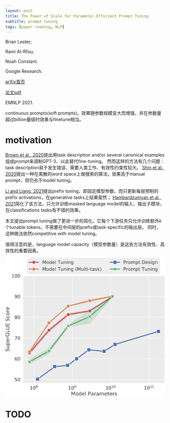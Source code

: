 ```yaml
---
layout: post
title: The Power of Scale for Parameter-Efficient Prompt Tuning
subtitle: prompt-tuning
tags: [paper reading, NLP]
---
```


Brian Lester;

Rami Al-Rfou;

Noah Constant.

Google Research.

[arXiv首页](https://arxiv.org/abs/2104.08691)

[论文pdf](https://arxiv.org/pdf/2104.08691.pdf)

EMNLP 2021.

continuous prompts(soft prompts)。效果随参数规模变大而增强，并在参数量超过billion量级时效果与finetune相当。

# motivation

[Brown et al., 2020]()提出用task description and/or several canonical examples组成prompt来调制GPT-3、以此替代fine-tuning。
然而这样的方法有几个问题：task description易于发生错误、需要人类工作、有效性约束性较大。
[Shin et al., 2020]()提出一种在离散的word space上做搜索的算法，效果高于manual prompt、但仍劣于model tuning。

[Li and Liang, 2021](/prefix-tuning-optimizing-continuous-prompts-for-generation)提出prefix tuning，即固定模型参数、而只更新每层预制的prefix activations，在generative tasks上结果斐然；
[Hambardzumyan et al., 2021](https://arxiv.org/abs/2101.00121)简化了该方法，只允许训练masked language model的输入、输出子模块，在classifications tasks有不错的效果。

本文提出prompt tuning做了更进一步的简化，它每个下游任务只允许训练额外*k*个tunable tokens，不需要在中间层的prefix或task-specific的输出层。
同时，这种做法依然competitive with model tuning。

值得注意的是，language model capacity（模型参数量）是这些方法有效性、高效性的重要因素。

![](../assets/paper_img/prompt-1.png)

# TODO
